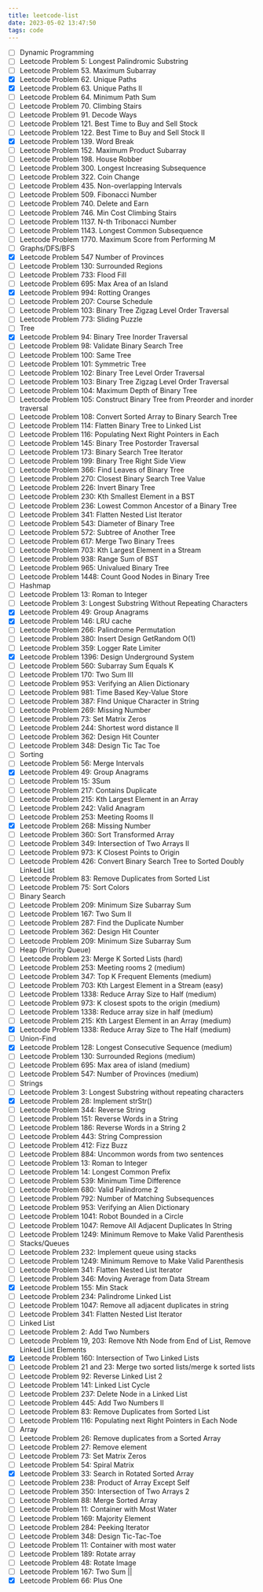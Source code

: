 ```yaml
---
title: leetcode-list
date: 2023-05-02 13:47:50
tags: code
---
```


- [ ] Dynamic Programming
- [ ] Leetcode Problem 5: Longest Palindromic Substring
- [ ] Leetcode Problem 53. Maximum Subarray
- [x] Leetcode Problem 62. Unique Paths
- [x] Leetcode Problem 63. Unique Paths II
- [ ] Leetcode Problem 64. Minimum Path Sum
- [ ] Leetcode Problem 70. Climbing Stairs
- [ ] Leetcode Problem 91. Decode Ways
- [ ] Leetcode Problem 121. Best Time to Buy and Sell Stock
- [ ] Leetcode Problem 122. Best Time to Buy and Sell Stock II
- [x] Leetcode Problem 139. Word Break
- [ ] Leetcode Problem 152. Maximum Product Subarray
- [ ] Leetcode Problem 198. House Robber
- [ ] Leetcode Problem 300. Longest Increasing Subsequence
- [ ] Leetcode Problem 322. Coin Change
- [ ] Leetcode Problem 435. Non-overlapping Intervals
- [ ] Leetcode Problem 509. Fibonacci Number
- [ ] Leetcode Problem 740. Delete and Earn
- [ ] Leetcode Problem 746. Min Cost Climbing Stairs
- [ ] Leetcode Problem 1137. N-th Tribonacci Number
- [ ] Leetcode Problem 1143. Longest Common Subsequence
- [ ] Leetcode Problem 1770. Maximum Score from Performing M
- [ ] Graphs/DFS/BFS
- [x] Leetcode Problem 547 Number of Provinces
- [ ] Leetcode Problem 130: Surrounded Regions
- [ ] Leetcode Problem 733: Flood Fill
- [ ] Leetcode Problem 695: Max Area of an Island
- [x] Leetcode Problem 994: Rotting Oranges
- [ ] Leetcode Problem 207: Course Schedule
- [ ] Leetcode Problem 103: Binary Tree Zigzag Level Order Traversal
- [ ] Leetcode Problem 773: Sliding Puzzle
- [ ] Tree
- [x] Leetcode Problem 94: Binary Tree Inorder Traversal
- [ ] Leetcode Problem 98: Validate Binary Search Tree
- [ ] Leetcode Problem 100: Same Tree
- [ ] Leetcode Problem 101: Symmetric Tree
- [ ] Leetcode Problem 102: Binary Tree Level Order Traversal
- [ ] Leetcode Problem 103: Binary Tree Zigzag Level Order Traversal
- [ ] Leetcode Problem 104: Maximum Depth of Binary Tree
- [ ] Leetcode Problem 105: Construct Binary Tree from Preorder and inorder traversal
- [ ] Leetcode Problem 108: Convert Sorted Array to Binary Search Tree
- [ ] Leetcode Problem 114: Flatten Binary Tree to Linked List
- [ ] Leetcode Problem 116: Populating Next Right Pointers in Each
- [ ] Leetcode Problem 145: Binary Tree Postorder Traversal
- [ ] Leetcode Problem 173: Binary Search Tree Iterator
- [ ] Leetcode Problem 199: Binary Tree Right Side View
- [ ] Leetcode Problem 366: Find Leaves of Binary Tree
- [ ] Leetcode Problem 270: Closest Binary Search Tree Value
- [ ] Leetcode Problem 226: Invert Binary Tree
- [ ] Leetcode Problem 230: Kth Smallest Element in a BST
- [ ] Leetcode Problem 236: Lowest Common Ancestor of a Binary Tree
- [ ] Leetcode Problem 341: Flatten Nested List Iterator
- [ ] Leetcode Problem 543: Diameter of Binary Tree
- [ ] Leetcode Problem 572: Subtree of Another Tree
- [ ] Leetcode Problem 617: Merge Two Binary Trees
- [ ] Leetcode Problem 703: Kth Largest Element in a Stream
- [ ] Leetcode Problem 938: Range Sum of BST
- [ ] Leetcode Problem 965: Univalued Binary Tree
- [ ] Leetcode Problem 1448: Count Good Nodes in Binary Tree
- [ ] Hashmap
- [ ] Leetcode Problem 13: Roman to Integer
- [ ] Leetcode Problem 3: Longest Substring Without Repeating Characters
- [x] Leetcode Problem 49: Group Anagrams
- [x] Leetcode Problem 146: LRU cache
- [ ] Leetcode Problem 266: Palindrome Permutation
- [ ] Leetcode Problem 380: Insert Design GetRandom O(1)
- [ ] Leetcode Problem 359: Logger Rate Limiter
- [x] Leetcode Problem 1396: Design Underground System
- [ ] Leetcode Problem 560: Subarray Sum Equals K
- [ ] Leetcode Problem 170: Two Sum III
- [ ] Leetcode Problem 953: Verifying an Alien Dictionary
- [ ] Leetcode Problem 981: Time Based Key-Value Store
- [ ] Leetcode Problem 387: FInd Unique Character in String
- [ ] Leetcode Problem 269: Missing Number
- [ ] Leetcode Problem 73: Set Matrix Zeros
- [ ] Leetcode Problem 244: Shortest word distance II
- [ ] Leetcode Problem 362: Design Hit Counter
- [ ] Leetcode Problem 348: Design Tic Tac Toe
- [ ] Sorting
- [ ] Leetcode Problem 56: Merge Intervals
- [x] Leetcode Problem 49: Group Anagrams
- [ ] Leetcode Problem 15: 3Sum
- [ ] Leetcode Problem 217: Contains Duplicate
- [ ] Leetcode Problem 215: Kth Largest Element in an Array
- [ ] Leetcode Problem 242: Valid Anagram
- [ ] Leetcode Problem 253: Meeting Rooms II
- [x] Leetcode Problem 268: Missing Number
- [ ] Leetcode Problem 360: Sort Transformed Array
- [ ] Leetcode Problem 349: Intersection of Two Arrays II
- [ ] Leetcode Problem 973: K Closest Points to Origin
- [ ] Leetcode Problem 426: Convert Binary Search Tree to Sorted Doubly Linked List
- [ ] Leetcode Problem 83: Remove Duplicates from Sorted List
- [ ] Leetcode Problem 75: Sort Colors
- [ ] Binary Search
- [ ] Leetcode Problem 209: Minimum Size Subarray Sum
- [ ] Leetcode Problem 167: Two Sum II
- [ ] Leetcode Problem 287: Find the Duplicate Number
- [ ] Leetcode Problem 362: Design Hit Counter
- [ ] Leetcode Problem 209: Minimum Size Subarray Sum
- [ ] Heap (Priority Queue)
- [ ] Leetcode Problem 23: Merge K Sorted Lists (hard)
- [ ] Leetcode Problem 253: Meeting rooms 2 (medium)
- [ ] Leetcode Problem 347: Top K Frequent Elements (medium)
- [ ] Leetcode Problem 703: Kth Largest Element in a Stream (easy)
- [ ] Leetcode Problem 1338: Reduce Array Size to Half (medium)
- [ ] Leetcode Problem 973: K closest spots to the origin (medium)
- [ ] Leetcode Problem 1338: Reduce array size in half (medium)
- [ ] Leetcode Problem 215: Kth Largest Element in an Array (medium)
- [x] Leetcode Problem 1338: Reduce Array Size to The Half (medium)
- [ ] Union-Find
- [x] Leetcode Problem 128: Longest Consecutive Sequence (medium)
- [ ] Leetcode Problem 130: Surrounded Regions (medium)
- [ ] Leetcode Problem 695: Max area of island (medium)
- [ ] Leetcode Problem 547: Number of Provinces (medium)
- [ ] Strings
- [ ] Leetcode Problem 3: Longest Substring without repeating characters
- [x] Leetcode Problem 28: Implement strStr()
- [ ] Leetcode Problem 344: Reverse String
- [ ] Leetcode Problem 151: Reverse Words in a String
- [ ] Leetcode Problem 186: Reverse Words in a String 2
- [ ] Leetcode Problem 443: String Compression
- [ ] Leetcode Problem 412: Fizz Buzz
- [ ] Leetcode Problem 884: Uncommon words from two sentences
- [ ] Leetcode Problem 13: Roman to Integer
- [ ] Leetcode Problem 14: Longest Common Prefix
- [ ] Leetcode Problem 539: Minimum Time Difference
- [ ] Leetcode Problem 680: Valid Palindrome 2
- [ ] Leetcode Problem 792: Number of Matching Subsequences
- [ ] Leetcode Problem 953: Verifying an Alien Dictionary
- [ ] Leetcode Problem 1041: Robot Bounded in a Circle
- [ ] Leetcode Problem 1047: Remove All Adjacent Duplicates In String
- [ ] Leetcode Problem 1249: Minimum Remove to Make Valid Parenthesis
- [ ] Stacks/Queues
- [ ] Leetcode Problem 232: Implement queue using stacks
- [ ] Leetcode Problem 1249: Minimum Remove to Make Valid Parenthesis
- [ ] Leetcode Problem 341: Flatten Nested List Iterator
- [ ] Leetcode Problem 346: Moving Average from Data Stream
- [x] Leetcode Problem 155: Min Stack
- [ ] Leetcode Problem 234: Palindrome Linked List
- [ ] Leetcode Problem 1047: Remove all adjacent duplicates in string
- [ ] Leetcode Problem 341: Flatten Nested List Iterator
- [ ] Linked List
- [ ] Leetcode Problem 2: Add Two Numbers
- [ ] Leetcode Problem 19, 203: Remove Nth Node from End of List, Remove Linked List Elements
- [x] Leetcode Problem 160: Intersection of Two Linked Lists
- [ ] Leetcode Problem 21 and 23: Merge two sorted lists/merge k sorted lists
- [ ] Leetcode Problem 92: Reverse Linked List 2
- [ ] Leetcode Problem 141: Linked List Cycle
- [ ] Leetcode Problem 237: Delete Node in a Linked List
- [ ] Leetcode Problem 445: Add Two Numbers II
- [ ] Leetcode Problem 83: Remove Duplicates from Sorted List
- [ ] Leetcode Problem 116: Populating next Right Pointers in Each Node
- [ ] Array
- [ ] Leetcode Problem 26: Remove duplicates from a Sorted Array
- [ ] Leetcode Problem 27: Remove element
- [ ] Leetcode Problem 73: Set Matrix Zeros
- [ ] Leetcode Problem 54: Spiral Matrix
- [x] Leetcode Problem 33: Search in Rotated Sorted Array
- [ ] Leetcode Problem 238: Product of Array Except Self
- [ ] Leetcode Problem 350: Intersection of Two Arrays 2
- [ ] Leetcode Problem 88: Merge Sorted Array
- [ ] Leetcode Problem 11: Container with Most Water
- [ ] Leetcode Problem 169: Majority Element
- [ ] Leetcode Problem 284: Peeking Iterator
- [ ] Leetcode Problem 348: Design Tic-Tac-Toe
- [ ] Leetcode Problem 11: Container with most water
- [ ] Leetcode Problem 189: Rotate array
- [ ] Leetcode Problem 48: Rotate Image
- [ ] Leetcode Problem 167: Two Sum ||
- [x] Leetcode Problem 66: Plus One
